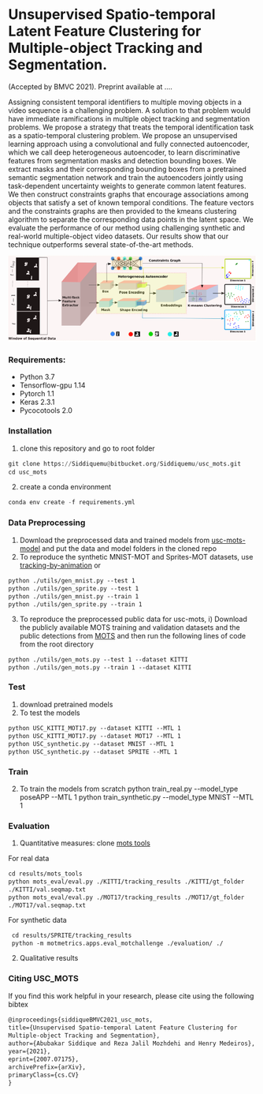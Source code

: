 # Unsupervised Spatio-temporal Latent Feature Clustering for Multiple-object Tracking and Segmentation.
(Accepted by BMVC 2021). Preprint available at ....

Assigning consistent temporal identifiers to multiple moving objects in a video sequence is a challenging problem. A solution to that problem would have immediate ramifications in multiple object tracking and segmentation problems. We propose a strategy that treats the temporal identification task as a spatio-temporal clustering problem. We propose an unsupervised learning approach using a convolutional and fully connected autoencoder, which we call deep heterogeneous autoencoder, to learn discriminative features from segmentation masks and detection bounding boxes. We extract masks and their corresponding bounding boxes from a pretrained semantic segmentation network and train the autoencoders jointly using task-dependent uncertainty weights to generate common latent features. We then construct constraints graphs that encourage associations among objects that satisfy a set of known temporal conditions. The feature vectors and the constraints graphs are then provided to the kmeans clustering algorithm to separate the corresponding data points in the latent space. We evaluate the performance of our method using challenging synthetic and real-world multiple-object video datasets. Our results show that our technique outperforms several state-of-the-art methods.

![model_diagramv1](images/model_diagramv1.PNG)
### Requirements: ###
* Python 3.7 
* Tensorflow-gpu 1.14
* Pytorch 1.1
* Keras 2.3.1
* Pycocotools 2.0

### Installation ###

1. clone this repository and go to root folder
```python
git clone https://Siddiquemu@bitbucket.org/Siddiquemu/usc_mots.git
cd usc_mots
```
2. create a conda environment
```python
conda env create -f requirements.yml
```
### Data Preprocessing ###
1. Download the preprocessed data and trained models from [usc-mots-model](https://drive.google.com/file/d/1fP6yCTF_8CUzwjlE7gU1h76_9EwWJaLb/view?usp=sharing) and put the data and model folders in the cloned repo
2. To reproduce the synthetic MNIST-MOT and Sprites-MOT datasets, use [tracking-by-animation](https://github.com/zhen-he/tracking-by-animation.git) or
```shell
python ./utils/gen_mnist.py --test 1
python ./utils/gen_sprite.py --test 1
python ./utils/gen_mnist.py --train 1
python ./utils/gen_sprite.py --train 1
```
3. To reproduce the preprocessed public data for usc-mots, i) Download the publicly available MOTS training and validation datasets and the public detections from [MOTS](https://www.vision.rwth-aachen.de/page/mots) and then run the following lines of code from the root directory
 
```shell
python ./utils/gen_mots.py --test 1 --dataset KITTI
python ./utils/gen_mots.py --train 1 --dataset KITTI
```
### Test ###
1. download pretrained models
2. To test the models
```
python USC_KITTI_MOT17.py --dataset KITTI --MTL 1
python USC_KITTI_MOT17.py --dataset MOT17 --MTL 1
python USC_synthetic.py --dataset MNIST --MTL 1
python USC_synthetic.py --dataset SPRITE --MTL 1
```

### Train ###
2. To train the models from scratch
python train_real.py --model_type poseAPP --MTL 1
python train_synthetic.py --model_type MNIST --MTL 1

### Evaluation ###

1. Quantitative measures: clone [mots tools](https://github.com/VisualComputingInstitute/mots_tools)

For real data
```
cd results/mots_tools
python mots_eval/eval.py ./KITTI/tracking_results ./KITTI/gt_folder ./KITTI/val.seqmap.txt
python mots_eval/eval.py ./MOT17/tracking_results ./MOT17/gt_folder ./MOT17/val.seqmap.txt
```
For synthetic data
```
 cd results/SPRITE/tracking_results
 python -m motmetrics.apps.eval_motchallenge ./evaluation/ ./
```
2. Qualitative results

### Citing USC_MOTS ###

If you find this work helpful in your research, please cite using the following bibtex
```
@inproceedings{siddiqueBMVC2021_usc_mots,
title={Unsupervised Spatio-temporal Latent Feature Clustering for Multiple-object Tracking and Segmentation}, 
author={Abubakar Siddique and Reza Jalil Mozhdehi and Henry Medeiros},
year={2021},
eprint={2007.07175},
archivePrefix={arXiv},
primaryClass={cs.CV}
}
```
